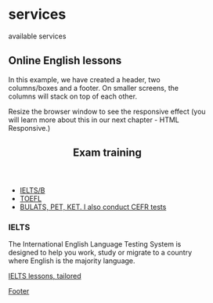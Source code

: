 # services
available services 
<!DOCTYPE html>
<html lang="en">
<head>
<title>CSS Template</title>
<meta charset="utf-8">
<meta name="viewport" content="width=device-width, initial-scale=1">
<style>
* {
  box-sizing: border-box;
}

body {
  font-family: Arial, Helvetica, sans-serif;
}

/* Style the header */
header {
  background-color: #666;
  padding: 30px;
  text-align: center;
  font-size: 35px;
  color: white;
}

/* Create two columns/boxes that floats next to each other */
nav {
  float: left;
  width: 30%;
  height: 300px; /* only for demonstration, should be removed */
  background: #ccc;
  padding: 20px;
}

/* Style the list inside the menu */
nav ul {
  list-style-type: none;
  padding: 0;
}

article {
  float: left;
  padding: 20px;
  width: 70%;
  background-color: #f1f1f1;
  height: 300px; /* only for demonstration, should be removed */
}

/* Clear floats after the columns */
section::after {
  content: "";
  display: table;
  clear: both;
}

/* Style the footer */
footer {
  background-color: #777;
  padding: 10px;
  text-align: center;
  color: white;
}

/* Responsive layout - makes the two columns/boxes stack on top of each other instead of next to each other, on small screens */
@media (max-width: 600px) {
  nav, article {
    width: 100%;
    height: auto;
  }
}
</style>
</head>
<body>

<h2>Online English lessons</h2>
<p>In this example, we have created a header, two columns/boxes and a footer. On smaller screens, the columns will stack on top of each other.</p>
<p>Resize the browser window to see the responsive effect (you will learn more about this in our next chapter - HTML Responsive.)</p>

<header>
  <h2>Exam training</h2>
</header>

<section>
  <nav>
    <ul>
      <li><a href="#">IELTS/B</a></li>
      <li><a href="#">TOEFL</a></li>
      <li><a href="#">BULATS, PET, KET. I also conduct CEFR tests</a></li>
    </ul>
  </nav>
  
  <article>
    <h1>IELTS</h1>
    <p>The International English Language Testing System is designed to help you work, study or migrate to a country where English is the majority language.</p>
    <p><a href="https://docs.google.com/document/d/e/2PACX-1vRlBYG73opkNETHTCl7__XKpxBUH9tDsIHRATwa8b_6EW1-IupzLx6DMow5yJuirLNKt-dvJ5woPuXp/pub"> IELTS lessons, tailored</a>
    <p><a href="/IELTSMap"</a></p>
  </article>
</section>

<footer>
  <p>Footer</p>
</footer>

</body>
</html>
